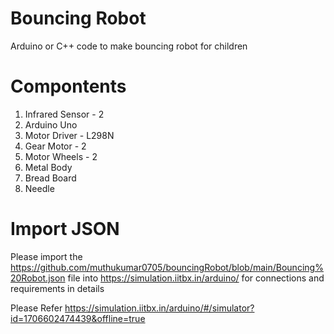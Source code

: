 # Bouncing Robot
Arduino or C++ code to make bouncing robot for children

# Compontents
1. Infrared Sensor - 2
2. Arduino Uno
3. Motor Driver - L298N
4. Gear Motor - 2
5. Motor Wheels - 2
6. Metal Body
7. Bread Board
8. Needle

# Import JSON
Please import the https://github.com/muthukumar0705/bouncingRobot/blob/main/Bouncing%20Robot.json file into https://simulation.iitbx.in/arduino/ for connections and requirements in details

Please Refer https://simulation.iitbx.in/arduino/#/simulator?id=1706602474439&offline=true
